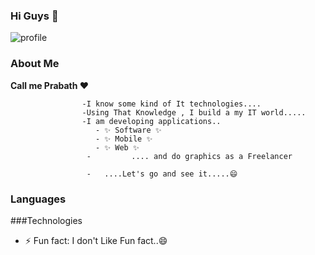 ### Hi Guys 👋	


![profile](https://user-images.githubusercontent.com/90409117/156692408-3f4aab37-fe07-4b06-bc8c-8887ae802ef6.gif)
	 
	 





### About Me

**Call me Prabath ❤️**	

                    -I know some kind of It technologies....
                    -Using That Knowledge , I build a my IT world.....
                    -I am developing applications..
                       - ✨ Software ✨ 
                       - ✨ Mobile ✨
                       - ✨ Web ✨
                     -         .... and do graphics as a Freelancer
	
                     -   ....Let's go and see it.....😄

### Languages




###Technologies

 
- ⚡ Fun fact: I don't Like Fun fact..😄

